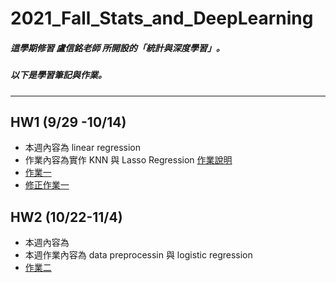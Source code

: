 # 2021_Fall_Stats_and_DeepLearning
##### 這學期修習 盧信銘老師 所開設的「統計與深度學習」。  
##### 以下是學習筆記與作業。
---
## HW1 (9/29 -10/14)
* 本週內容為 linear regression  
* 作業內容為實作 KNN 與 Lasso Regression  [作業說明](https://github.com/stephanie0324/2021_Fall_Stats_and_DeepLearning/blob/main/HW1/hw1_qonlyv6_2021fall.ipynb)
* [作業一](https://github.com/stephanie0324/2021_Fall_Stats_and_DeepLearning/blob/main/HW1/r10725046_HW1.ipynb)
* [修正作業一]()

## HW2 (10/22-11/4)
* 本週內容為 
* 本週作業內容為 data preprocessin 與 logistic regression
* [作業二](https://github.com/stephanie0324/2021_Fall_Stats_and_DeepLearning/blob/main/HW2/SDL_HW2.ipynb)
